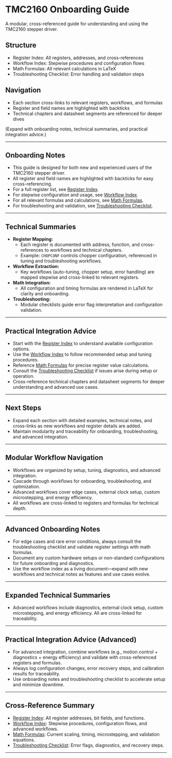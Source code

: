 # TMC2160 Onboarding Guide

A modular, cross-referenced guide for understanding and using the TMC2160 stepper driver.

## Structure
- Register Index: All registers, addresses, and cross-references
- Workflow Index: Stepwise procedures and configuration flows
- Math Formulas: All relevant calculations in LaTeX
- Troubleshooting Checklist: Error handling and validation steps

## Navigation
- Each section cross-links to relevant registers, workflows, and formulas
- Register and field names are highlighted with backticks
- Technical chapters and datasheet segments are referenced for deeper dives

(Expand with onboarding notes, technical summaries, and practical integration advice.)

---

## Onboarding Notes

- This guide is designed for both new and experienced users of the TMC2160 stepper driver.
- All register and field names are highlighted with backticks for easy cross-referencing.
- For a full register list, see [Register Index](register_index.md).
- For stepwise configuration and usage, see [Workflow Index](workflow_index.md).
- For all relevant formulas and calculations, see [Math Formulas](math_formulas.md).
- For troubleshooting and validation, see [Troubleshooting Checklist](troubleshooting_checklist.md).

---

## Technical Summaries

- **Register Mapping:**
	- Each register is documented with address, function, and cross-references to workflows and technical chapters.
	- Example: `CHOPCONF` controls chopper configuration, referenced in tuning and troubleshooting workflows.
- **Workflow Extraction:**
	- Key workflows (auto-tuning, chopper setup, error handling) are mapped stepwise and cross-linked to relevant registers.
- **Math Integration:**
	- All configuration and timing formulas are rendered in LaTeX for clarity and onboarding.
- **Troubleshooting:**
	- Modular checklists guide error flag interpretation and configuration validation.

---

## Practical Integration Advice

- Start with the [Register Index](register_index.md) to understand available configuration options.
- Use the [Workflow Index](workflow_index.md) to follow recommended setup and tuning procedures.
- Reference [Math Formulas](math_formulas.md) for precise register value calculations.
- Consult the [Troubleshooting Checklist](troubleshooting_checklist.md) if issues arise during setup or operation.
- Cross-reference technical chapters and datasheet segments for deeper understanding and advanced use cases.

---

## Next Steps

- Expand each section with detailed examples, technical notes, and cross-links as new workflows and register details are added.
- Maintain modularity and traceability for onboarding, troubleshooting, and advanced integration.

---

## Modular Workflow Navigation
- Workflows are organized by setup, tuning, diagnostics, and advanced integration.
- Cascade through workflows for onboarding, troubleshooting, and optimization.
- Advanced workflows cover edge cases, external clock setup, custom microstepping, and energy efficiency.
- All workflows are cross-linked to registers and formulas for technical depth.

---

## Advanced Onboarding Notes
- For edge cases and rare error conditions, always consult the troubleshooting checklist and validate register settings with math formulas.
- Document any custom hardware setups or non-standard configurations for future onboarding and diagnostics.
- Use the workflow index as a living document—expand with new workflows and technical notes as features and use cases evolve.

---

## Expanded Technical Summaries
- Advanced workflows include diagnostics, external clock setup, custom microstepping, and energy efficiency. All are cross-linked for traceability.

---

## Practical Integration Advice (Advanced)
- For advanced integration, combine workflows (e.g., motion control + diagnostics + energy efficiency) and validate with cross-referenced registers and formulas.
- Always log configuration changes, error recovery steps, and calibration results for traceability.
- Use onboarding notes and troubleshooting checklist to accelerate setup and minimize downtime.

---

## Cross-Reference Summary
- [Register Index](register_index.md): All register addresses, bit fields, and functions.
- [Workflow Index](workflow_index.md): Stepwise procedures, configuration flows, and advanced workflows.
- [Math Formulas](math_formulas.md): Current scaling, timing, microstepping, and validation equations.
- [Troubleshooting Checklist](troubleshooting_checklist.md): Error flags, diagnostics, and recovery steps.

---
